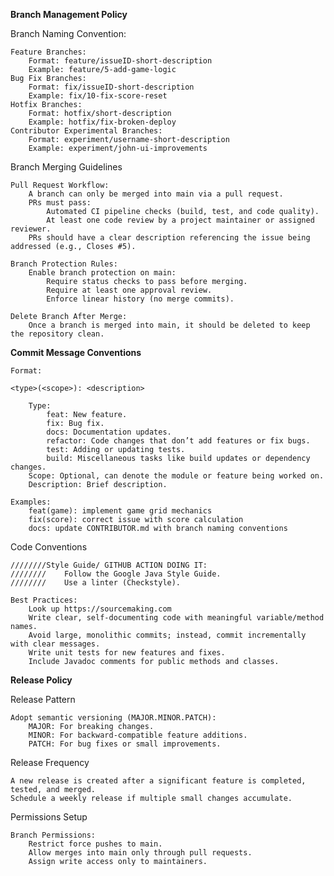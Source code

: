 **Branch Management Policy**

Branch Naming Convention:

    Feature Branches:
        Format: feature/issueID-short-description
        Example: feature/5-add-game-logic
    Bug Fix Branches:
        Format: fix/issueID-short-description
        Example: fix/10-fix-score-reset
    Hotfix Branches:
        Format: hotfix/short-description
        Example: hotfix/fix-broken-deploy
    Contributor Experimental Branches:
        Format: experiment/username-short-description
        Example: experiment/john-ui-improvements

Branch Merging Guidelines

    Pull Request Workflow:
        A branch can only be merged into main via a pull request.
        PRs must pass:
            Automated CI pipeline checks (build, test, and code quality).
            At least one code review by a project maintainer or assigned reviewer.
        PRs should have a clear description referencing the issue being addressed (e.g., Closes #5).

    Branch Protection Rules:
        Enable branch protection on main:
            Require status checks to pass before merging.
            Require at least one approval review.
            Enforce linear history (no merge commits).

    Delete Branch After Merge:
        Once a branch is merged into main, it should be deleted to keep the repository clean.

**Commit Message Conventions**

    Format:

    <type>(<scope>): <description>

        Type:
            feat: New feature.
            fix: Bug fix.
            docs: Documentation updates.
            refactor: Code changes that don’t add features or fix bugs.
            test: Adding or updating tests.
            build: Miscellaneous tasks like build updates or dependency changes.
        Scope: Optional, can denote the module or feature being worked on.
        Description: Brief description.

    Examples:
        feat(game): implement game grid mechanics
        fix(score): correct issue with score calculation
        docs: update CONTRIBUTOR.md with branch naming conventions

Code Conventions

    ////////Style Guide/ GITHUB ACTION DOING IT:
    ////////    Follow the Google Java Style Guide.
    ////////    Use a linter (Checkstyle).

    Best Practices:
        Look up https://sourcemaking.com
        Write clear, self-documenting code with meaningful variable/method names.
        Avoid large, monolithic commits; instead, commit incrementally with clear messages.
        Write unit tests for new features and fixes.
        Include Javadoc comments for public methods and classes.

**Release Policy**

Release Pattern

    Adopt semantic versioning (MAJOR.MINOR.PATCH):
        MAJOR: For breaking changes.
        MINOR: For backward-compatible feature additions.
        PATCH: For bug fixes or small improvements.

Release Frequency

    A new release is created after a significant feature is completed, tested, and merged.
    Schedule a weekly release if multiple small changes accumulate.


Permissions Setup

    Branch Permissions:
        Restrict force pushes to main.
        Allow merges into main only through pull requests.
        Assign write access only to maintainers.